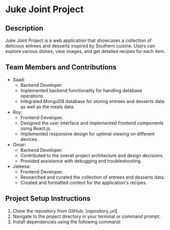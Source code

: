 # Juke Joint Project

## Description
Juke Joint Project is a web application that showcases a collection of delicious entrees and desserts inspired by Southern cuisine. Users can explore various dishes, view images, and get detailed recipes for each item.

## Team Members and Contributions
- Saad:
  - Backend Developer.
  - Implemented backend functionality for handling database operations.
  - Integrated MongoDB database for storing entrees and desserts data as well as the meals data.
- Roy:
  - Frontend Developer.
  - Designed the user interface and implemented frontend components using React.js.
  - Implemented responsive design for optimal viewing on different devices.
- Omar:
  - Backend Developer.
  - Contributed to the overall project architecture and design decisions.
  - Provided assistance with debugging and troubleshooting.
- Jaleesa:
  - Frontend Developer.
  - Researched and curated the collection of entrees and desserts data.
  - Created and formatted content for the application's recipes.

## Project Setup Instructions
1. Clone the repository from GitHub: [repository_url]
2. Navigate to the project directory in your terminal or command prompt.
3. Install dependencies using the following command:
